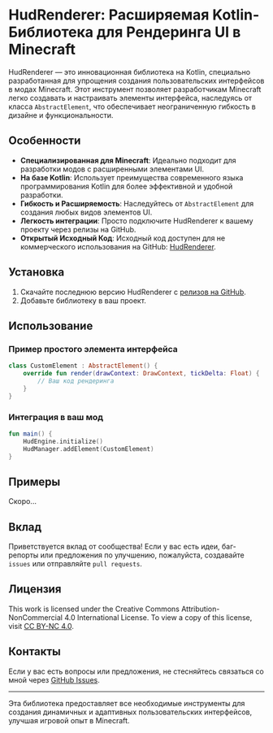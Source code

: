 
# HudRenderer: Расширяемая Kotlin-Библиотека для Рендеринга UI в Minecraft

HudRenderer — это инновационная библиотека на Kotlin, специально разработанная для упрощения создания пользовательских интерфейсов в модах Minecraft. Этот инструмент позволяет разработчикам Minecraft легко создавать и настраивать элементы интерфейса, наследуясь от класса `AbstractElement`, что обеспечивает неограниченную гибкость в дизайне и функциональности.

## Особенности

- **Специализированная для Minecraft**: Идеально подходит для разработки модов с расширенными элементами UI.
- **На базе Kotlin**: Использует преимущества современного языка программирования Kotlin для более эффективной и удобной разработки.
- **Гибкость и Расширяемость**: Наследуйтесь от `AbstractElement` для создания любых видов элементов UI.
- **Легкость интеграции**: Просто подключите HudRenderer к вашему проекту через релизы на GitHub.
- **Открытый Исходный Код**: Исходный код доступен для не коммерческого использования на GitHub: [HudRenderer](https://github.com/AirDead/HudRenderer).

## Установка

1. Скачайте последнюю версию HudRenderer с [релизов на GitHub](https://github.com/AirDead/HudRenderer/releases).
2. Добавьте библиотеку в ваш проект.

## Использование

### Пример простого элемента интерфейса

```kotlin
class CustomElement : AbstractElement() {
    override fun render(drawContext: DrawContext, tickDelta: Float) {
        // Ваш код рендеринга
    }
}
```

### Интеграция в ваш мод

```kotlin
fun main() {
    HudEngine.initialize()
    HudManager.addElement(CustomElement)
}
```

## Примеры

Скоро...

## Вклад

Приветствуется вклад от сообщества! Если у вас есть идеи, баг-репорты или предложения по улучшению, пожалуйста, создавайте `issues` или отправляйте `pull requests`.

## Лицензия

This work is licensed under the Creative Commons Attribution-NonCommercial 4.0 International License. To view a copy of this license, visit [CC BY-NC 4.0](https://creativecommons.org/licenses/by-nc/4.0/).

## Контакты

Если у вас есть вопросы или предложения, не стесняйтесь связаться со мной через [GitHub Issues](https://github.com/AirDead/HudRenderer/issues).

---

Эта библиотека предоставляет все необходимые инструменты для создания динамичных и адаптивных пользовательских интерфейсов, улучшая игровой опыт в Minecraft.
